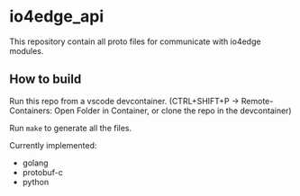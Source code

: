 # io4edge_api

This repository contain all proto files for communicate with io4edge modules.

## How to build

Run this repo from a vscode devcontainer. (CTRL+SHIFT+P -> Remote-Containers: Open Folder in Container, or clone the repo in the devcontainer)

Run `make` to generate all the files.

Currently implemented:
- golang
- protobuf-c 
- python
